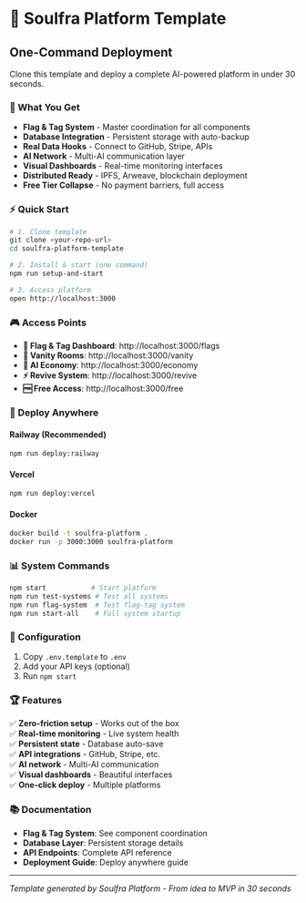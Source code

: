 # 🚀 Soulfra Platform Template

## One-Command Deployment
Clone this template and deploy a complete AI-powered platform in under 30 seconds.

### 🎯 What You Get
- **Flag & Tag System** - Master coordination for all components
- **Database Integration** - Persistent storage with auto-backup
- **Real Data Hooks** - Connect to GitHub, Stripe, APIs
- **AI Network** - Multi-AI communication layer
- **Visual Dashboards** - Real-time monitoring interfaces
- **Distributed Ready** - IPFS, Arweave, blockchain deployment
- **Free Tier Collapse** - No payment barriers, full access

### ⚡ Quick Start

```bash
# 1. Clone template
git clone <your-repo-url>
cd soulfra-platform-template

# 2. Install & start (one command)
npm run setup-and-start

# 3. Access platform
open http://localhost:3000
```

### 🎮 Access Points
- **🏴 Flag & Tag Dashboard**: http://localhost:3000/flags
- **👑 Vanity Rooms**: http://localhost:3000/vanity  
- **🤖 AI Economy**: http://localhost:3000/economy
- **⚡ Revive System**: http://localhost:3000/revive
- **🆓 Free Access**: http://localhost:3000/free

### 🚀 Deploy Anywhere

#### Railway (Recommended)
```bash
npm run deploy:railway
```

#### Vercel
```bash
npm run deploy:vercel
```

#### Docker
```bash
docker build -t soulfra-platform .
docker run -p 3000:3000 soulfra-platform
```

### 📊 System Commands
```bash
npm start           # Start platform
npm run test-systems # Test all systems
npm run flag-system  # Test flag-tag system
npm run start-all    # Full system startup
```

### 🔧 Configuration
1. Copy `.env.template` to `.env`
2. Add your API keys (optional)
3. Run `npm start`

### 🏆 Features
✅ **Zero-friction setup** - Works out of the box  
✅ **Real-time monitoring** - Live system health  
✅ **Persistent state** - Database auto-save  
✅ **API integrations** - GitHub, Stripe, etc.  
✅ **AI network** - Multi-AI communication  
✅ **Visual dashboards** - Beautiful interfaces  
✅ **One-click deploy** - Multiple platforms  

### 📚 Documentation
- **Flag & Tag System**: See component coordination
- **Database Layer**: Persistent storage details  
- **API Endpoints**: Complete API reference
- **Deployment Guide**: Deploy anywhere guide

---
*Template generated by Soulfra Platform - From idea to MVP in 30 seconds*